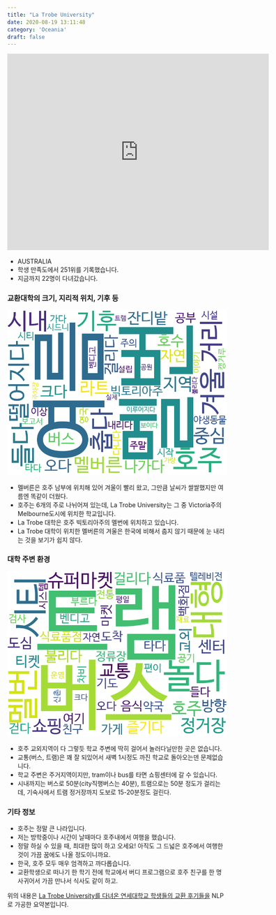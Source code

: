 ```yaml
---
title: "La Trobe University"
date: 2020-08-19 13:11:48
category: 'Oceania'
draft: false
---
```


<iframe
width="600"
height="450"
frameborder="0" style="border:0"
src="https://www.google.com/maps/embed/v1/place?key=AIzaSyC9e1AME-pVmWC4hBpFdu5S4dKzyepa3HQ&q=La+Trobe+University&center=-37.7206671,145.04841399999995&zoom=14" allowfullscreen>
</iframe>

* AUSTRALIA
* 학생 만족도에서 251위를 기록했습니다.
* 지금까지 22명이 다녀갔습니다. 

### 교환대학의 크기, 지리적 위치, 기후 등

![gen_info-WordCloud](../univ_wordclouds_okt/gen_info/AU000005_gen_info_okt.png)

* 멜버른은 호주 남부에 위치해 있어 겨울이 빨리 왔고, 그만큼 날씨가 쌀쌀했지만 여름엔 똑같이 더웠다.
* 호주는 6개의 주로 나뉘어져 있는데, La Trobe University는 그 중 Victoria주의 Melbourne도시에 위치한 학교입니다.
* La Trobe 대학은 호주 빅토리아주의 멜번에 위치하고 있습니다.
* La Trobe 대학이 위치한 멜버른의 겨울은 한국에 비해서 춥지 않기 때문에 눈 내리는 것을 보기가 쉽지 않다.


### 대학 주변 환경

![env_info-WordCloud](../univ_wordclouds_okt/env_info/AU000005_env_info_okt.png)

* 호주 교외지역이 다 그렇듯 학교 주변에 딱히 걸어서 놀러다닐만한 곳은 없습니다.
* 교통(버스, 트램)은 꽤 잘 되있어서 새벽 1시정도 까진 학교로 돌아오는덴 문제없습니다.
* 학교 주변은 주거지역이지만, tram이나 bus를 타면 쇼핑센터에 갈 수 있습니다.
* 시내까지는 버스로 50분(city직행버스는 40분), 트램으로는 50분 정도가 걸리는데, 기숙사에서 트램 정거장까지 도보로 15-20분정도 걸린다.


### 기타 정보

* 호주는 정말 큰 나라입니다.
* 저는 방학중이나 시간이 날때마다 호주내에서 여행을 했습니다.
* 정말 하실 수 있을 때, 최대한 많이 하고 오세요! 아직도 그 드넓은 호주에서 여행한 것이 가끔 꿈에도 나올 정도이니까요.
* 한국, 호주 모두 매우 엄격하고 까다롭습니다.
* 교환학생으로 떠나기 한 학기 전에 학교에서 버디 프로그램으로 호주 친구를 한 명 사귀어서 가끔 만나서 식사도 같이 하고.


위의 내용은 [La Trobe University를 다녀온 연세대학교 학생들의 교환 후기들을](http://oia.yonsei.ac.kr/partner/expReport.asp?ucode=AU000005&bgbn=A) NLP로 가공한 요약본입니다. 
